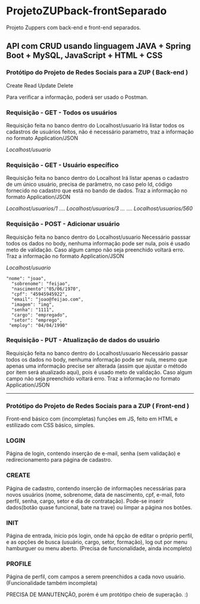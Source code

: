 # ProjetoZUPback-frontSeparado
Projeto Zuppers com back-end e front-end separados.
## API com CRUD usando linguagem JAVA + Spring Boot + MySQL, JavaScript + HTML + CSS

### Protótipo do Projeto de Redes Sociais para a ZUP  ( Back-end )
Create
Read
Update
Delete

Para verificar a informação, poderá ser usado o Postman.

### Requisição - GET - Todos os usuários
Requisição feita no banco dentro do Localhost/usuario
Irá listar todos os cadastros de usuários feitos, não é necessário parametro, traz a informação no formato Application/JSON

*Localhost/usuario*

### Requisição - GET - Usuário específico
Requisição feita no banco dentro do Localhost 
Irá listar apenas o cadastro de um único usuário, precisa de parâmetro, no caso pelo Id, código fornecido no cadastro que está no bando de dados. 
Traz a informação no formato Application/JSON

*Localhost/usuarios/1*
....
 *Localhost/usuarios/3 ...*
 ....
 *Localhost/usuarios/560*
 
 ### Requisição - POST - Adicionar usuário
 Requisição feita no banco dentro do Localhost/usuario
 Necessário passsar todos os dados no body, nenhuma informação pode ser nula, pois é usado meto de validação. Caso algum campo não seja preenchido voltará erro.
 Traz a informação no formato Application/JSON
 
 *Localhost/usuario*
  ```
  "nome": "joao",
	"sobrenome": "feijao",
	"nascimento":"05/06/1970",
	"cpf": "45945945922",
	"email": "joao@feijao.com",
	"imagem": "img",
	"senha": "1111",
	"cargo": "empregado",
	"setor": "emprego",
   "employ": "04/04/1990"
   ```
   ### Requisição - PUT - Atualização de dados do usuário
   Requisição feita no banco dentro do Localhost/usuario
   Necessário passar todos os dados no body, nenhuma informação pode ser nula, mesmo que apenas uma informação precise ser alterada (assim que ajustar o método por item será atualizado aqui),
   pois é usado meto de validação. Caso algum campo não seja preenchido voltará erro.
    Traz a informação no formato Application/JSON
    
   ______________________________________________________________________________________________________________________________________________________________________
    
    
   ### Protótipo do Projeto de Redes Sociais para a ZUP  ( Front-end )
    
   Front-end básico com (incompletas) funções em JS, feito em HTML e estilizado com CSS básico, simples.
    
   ### LOGIN
   Página de login, contendo inserção de e-mail, senha (sem validação) e redirecionamento para página de cadastro.
    
   ### CREATE
   Página de cadastro, contendo inserção de informações necessárias para novos usuários (nome, sobrenome, data de nascimento, cpf, e-mail, foto perfil, senha, cargo, setor e dia de contratação).
   Pode-se inserir dados(botão quase funcional, bate na trave) ou limpar a página nos botões.
    
   ### INIT
   Página de entrada, ínicio pós login, onde há opção de editar o próprio perfil, e as opções de busca (usuário, cargo, setor, formação), log out por menu hamburguer ou menu aberto.
   (Precisa de funcionalidade, ainda incompleto)    
   
   ### PROFILE
   Página de perfil, com campos a serem preenchidos a cada novo usuário. (Funcionalidade também incompleta)
    
   PRECISA DE MANUTENÇÃO, porém é um protótipo cheio de superação. :)
 

